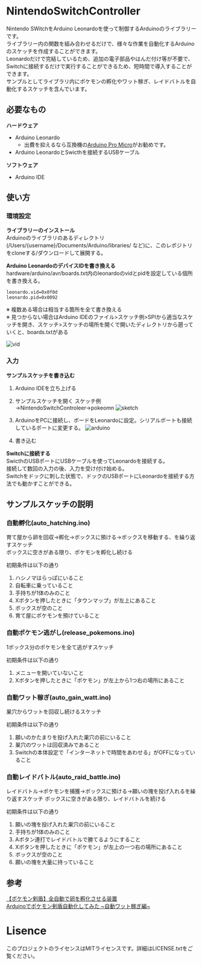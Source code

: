 # NintendoSwitchController

Nintendo SWitchをArduino Leonardoを使って制御するArduinoのライブラリーです。  
ライブラリー内の関数を組み合わせるだけで、様々な作業を自動化するArduinoのスケッチを作成することができます。  
Leonardoだけで完結しているため、追加の電子部品やはんだ付け等が不要で、Switchに接続するだけで実行することができるため、短時間で導入することができます。  
サンプルとしてライブラリ内にポケモンの孵化やワット稼ぎ、レイドバトルを自動化するスケッチを含んでいます。

## 必要なもの
**ハードウェア**
- Arduino Leonardo
    - 出費を抑えるなら互換機の[Arduino Pro Micro](https://amzn.to/3acyrgb)がお勧めです。
- Arduino LeonardoとSwicthを接続するUSBケーブル

**ソフトウェア**
- Arduino IDE

## 使い方
### 環境設定
**ライブラリーのインストール**  
Arduinoのライブラリのあるディレクトリ(/Users/{username}/Documents/Arduino/libraries/ など)に、このレポジトリをcloneする/ダウンロードして展開する。

**Arduino LeonardoのデバイスIDを書き換える**  
hardware/arduino/avr/boards.txt内のleonardoのvidとpidを設定している個所を書き換える。
~~~
leonardo.vid=0x0f0d
leonardo.pid=0x0092
~~~
※ 複数ある場合は相当する箇所を全て書き換える  
※ 見つからない場合はArduino IDEのファイル>スケッチ例>SPIから適当なスケッチを開き、スケッチ>スケッチの場所を開くで開いたディレクトリから遡っていくと、boards.txtがある

![vid](https://user-images.githubusercontent.com/14195687/112593510-f4293f00-8e4a-11eb-82e2-ae1317b5a618.jpg)

### 入力
**サンプルスケッチを書き込む**  
1. Arduino IDEを立ち上げる

2. サンプルスケッチを開く
スケッチ例→NintendoSwitchControleer→pokeomn
![sketch](https://user-images.githubusercontent.com/14195687/112593499-effd2180-8e4a-11eb-95f3-06a7202a7fbc.jpg)

3. ArduinoをPCに接続し、ボードをLeonardoに設定。シリアルポートも接続しているポートに変更する。
![arduino](https://user-images.githubusercontent.com/14195687/112593518-f68b9900-8e4a-11eb-8d68-1ce7df2dfcf2.jpg)

4. 書き込む

**Switchに接続する**  
SwicthのUSBポートにUSBケーブルを使ってLeonardoを接続する。  
接続して数回の入力の後、入力を受け付け始める。  
Switchをドックに刺した状態で、ドックのUSBポートにLeonardoを接続する方法でも動かすことができる。

## サンプルスケッチの説明

### 自動孵化(auto_hatching.ino)
育て屋から卵を回収→孵化→ボックスに預ける→ボックスを移動する、を繰り返すスケッチ  
ボックスに空きがある限り、ポケモンを孵化し続ける

初期条件は以下の通り
1. ハシノマはらっぱにいること
2. 自転車に乗っていること
3. 手持ちが1体のみのこと
4. Xボタンを押したときに「タウンマップ」が左上にあること
5. ボックスが空のこと
6. 育て屋にポケモンを預けていること

### 自動ポケモン逃がし(release_pokemons.ino)
1ボックス分のポケモンを全て逃がすスケッチ

初期条件は以下の通り
1. メニューを開いていないこと
2. Xボタンを押したときに「ポケモン」が左上から1つ右の場所にあること

### 自動ワット稼ぎ(auto_gain_watt.ino)
巣穴からワットを回収し続けるスケッチ

初期条件は以下の通り
1. 願いのかたまりを投げ入れた巣穴の前にいること
2. 巣穴のワットは回収済みであること
3. Switchの本体設定で「インターネットで時間をあわせる」がOFFになっていること

### 自動レイドバトル(auto_raid_battle.ino)
レイドバトル→ポケモンを捕獲→ボックスに預ける→願いの塊を投げ入れるを繰り返すスケッチ
ボックスに空きがある限り、レイドバトルを続ける

初期条件は以下の通り
1. 願いの塊を投げ入れた巣穴の前にいること
2. 手持ちが1体のみのこと
3. Aボタン連打でレイドバトルで勝てるようにすること
4. Xボタンを押したときに「ポケモン」が左上の一つ右の場所にあること
5. ボックスが空のこと
6. 願いの塊を大量に持っていること

## 参考
[【ポケモン剣盾】全自動で卵を孵化させる装置](https://www.youtube.com/watch?v=oXnQt_Mbyzk)  
[Arduinoでポケモン剣盾自動化してみた ~自動ワット稼ぎ編~](https://qiita.com/sobassy/items/cb707e50f2f27a851886)

# Lisence
このプロジェクトのライセンスはMITライセンスです。詳細はLICENSE.txtをご覧ください。

